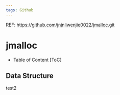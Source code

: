 ```yaml
---
tags: Github
---
```

REF: https://github.com/jnjnliwenjie0022/jmalloc.git
# jmalloc
- Table of Content
[ToC]
## Data Structure
test2
